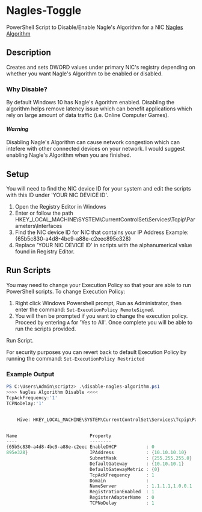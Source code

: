 # Nagles-Toggle
PowerShell Script to Disable/Enable Nagle's Algorithm for a NIC
[Nagles Algorithm](https://en.wikipedia.org/wiki/Nagle%27s_algorithm)

## Description
Creates and sets DWORD values under primary NIC's registry depending on whether you want Nagle's Algorithm to be enabled or disabled.

### Why Disable?
By default Windows 10 has Nagle's Agorithm enabled. Disabling the algorithm helps remove latency issue which can benefit applications which rely on large amount of data traffic (i.e. Online Computer Games).

#### *Warning*
Disabling Nagle's Algorithm can cause network congestion which can intefere with other connected devices on your network. I would suggest enabling Nagle's Algorithm when you are finished.

## Setup
You will need to find the NIC device ID for your system and edit the scripts with this ID under 'YOUR NIC DEVICE ID'.
  1. Open the Registry Editor in Windows
  2. Enter or follow the path HKEY_LOCAL_MACHINE\SYSTEM\CurrentControlSet\Services\Tcpip\Parameters\Interfaces
  3. Find the NIC device ID for NIC that contains your IP Address Example: {65b5c830-a4d8-4bc9-a88e-c2eec895e328}
  4. Replace 'YOUR NIC DEVICE ID' in scripts with the alphanumerical value found in Registry Editor.
  
## Run Scripts
You may need to change your Execution Policy so that your are able to run PowerShell scripts. To change Execution Policy:
  1. Right click Windows Powershell prompt, Run as Administrator, then enter the command: `Set-ExecutionPolicy RemoteSigned`.
  2. You will then be prompted if you want to change the execution policy. Proceed by entering `A` for 'Yes to All'. Once complete you will be able to run the scripts provided.

Run Script.

For security purposes you can revert back to default Execution Policy by running the command: `Set-ExecutionPolicy Restricted`

### Example Output
``` PowerShell
PS C:\Users\Admin\scriptz> .\disable-nagles-algorithm.ps1
>>>> Nagles Algorithm Disable <<<<
TcpAckFrequency:'1'
TCPNoDelay:'1'


    Hive: HKEY_LOCAL_MACHINE\SYSTEM\CurrentControlSet\Services\Tcpip\Parameters\Interfaces


Name                           Property
----                           --------
{65b5c830-a4d8-4bc9-a88e-c2eec EnableDHCP           : 0
895e328}                       IPAddress            : {10.10.10.10}
                               SubnetMask           : {255.255.255.0}
                               DefaultGateway       : {10.10.10.1}
                               DefaultGatewayMetric : {0}
                               TcpAckFrequency      : 1
                               Domain               :
                               NameServer           : 1.1.1.1,1.0.0.1
                               RegistrationEnabled  : 1
                               RegisterAdapterName  : 0
                               TCPNoDelay           : 1
```

